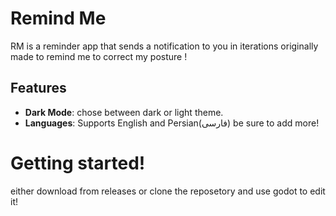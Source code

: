 # Remind Me

RM is a reminder app that sends a notification to you in iterations originally made to remind me to correct my posture !

## Features

- **Dark Mode**: chose between dark or light theme.
- **Languages**: Supports English and Persian(فارسی) be sure to add more!
# Getting started!
either download from releases or clone the reposetory and use godot to edit it!
